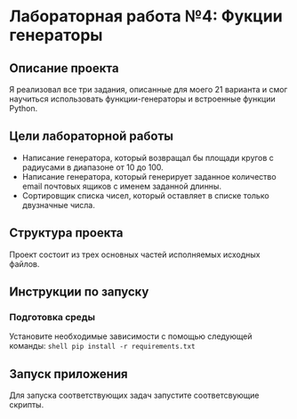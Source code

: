 
# Лабораторная работа №4: Фукции генераторы
## Описание проекта
Я реализовал все три задания, описанные для моего 21 варианта и смог научиться использовать функции-генераторы и встроенные функции Python.
## Цели лабораторной работы
- Написание генератора, который возвращал бы площади кругов с радиусами в диапазоне от 10 до 100.
- Написание генератора, который генерирует заданное количество email почтовых ящиков с именем заданной длинны.
- Сортировщик списка чисел, который оставляет в списке только двузначные числа.
## Структура проекта
Проект состоит из трех основных частей исполняемых исходных файлов.

## Инструкции по запуску
### Подготовка среды
Установите необходимые зависимости с помощью следующей команды:
    ```shell
    pip install -r requirements.txt
    ```
## Запуск приложения
Для запуска соответствующих задач запустите соответсвующие скрипты.
